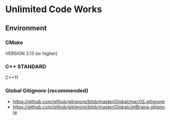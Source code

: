 # Unlimited Code Works

## Environment

### CMake

VERSION 3.13 (or higher)

### C++ STANDARD

C++11

### Global Gitignore (recommended)

- https://github.com/github/gitignore/blob/master/Global/macOS.gitignore
- https://github.com/github/gitignore/blob/master/Global/JetBrains.gitignore
